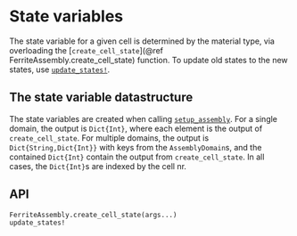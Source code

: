 # State variables
The state variable for a given cell is determined by the material type, via 
overloading the [`create_cell_state`](@ref FerriteAssembly.create_cell_state)
function. To update old states to the new states, use [`update_states!`](@ref).

## The state variable datastructure
The state variables are created when calling [`setup_assembly`](@ref).
For a single domain, the output is `Dict{Int}`, where each element is the 
output of `create_cell_state`. For multiple domains, the output is 
`Dict{String,Dict{Int}}` with keys from the `AssemblyDomain`s, and the 
contained `Dict{Int}` contain the output from `create_cell_state`. 
In all cases, the `Dict{Int}`s are indexed by the cell nr. 

## API
```@docs
FerriteAssembly.create_cell_state(args...)
update_states!
```